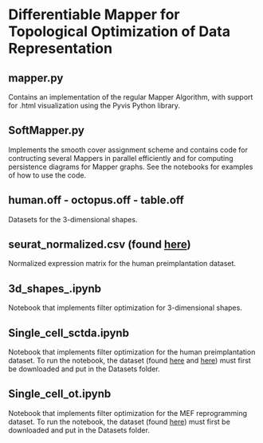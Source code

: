 
# Differentiable Mapper for Topological Optimization of Data Representation 


## mapper.py

Contains an implementation of the regular Mapper Algorithm, with support for .html visualization using the Pyvis Python library.

## SoftMapper.py

Implements the smooth cover assignment scheme and contains code for contructing several Mappers in parallel efficiently and for computing persistence diagrams for Mapper graphs. See the notebooks for examples of how to use the code.

## human.off - octopus.off - table.off

Datasets for the 3-dimensional shapes.

## seurat_normalized.csv (found [here](https://drive.google.com/file/d/1e6_zN74-2mo4pMm-udBDQOsHJKHj1Q-5/view?usp=sharing))

Normalized expression matrix for the human preimplantation dataset.

## 3d_shapes_.ipynb

Notebook that implements filter optimization for 3-dimensional shapes.

## Single_cell_sctda.ipynb

Notebook that implements filter optimization for the human preimplantation dataset. To run the notebook, the dataset (found [here](https://www.dropbox.com/s/ma80a641miteyxf/scTDA%20Tutorial.tar.gz?dl=0) and [here](https://drive.google.com/file/d/1e6_zN74-2mo4pMm-udBDQOsHJKHj1Q-5/view?usp=sharing)) must first be downloaded and put in the Datasets folder.

## Single_cell_ot.ipynb

Notebook that implements filter optimization for the MEF reprogramming dataset. To run the notebook, the dataset (found [here](https://drive.google.com/open?id=1E494DhIx5RLy0qv_6eWa9426Bfmq28po)) must first be downloaded and put in the Datasets folder.